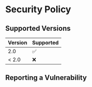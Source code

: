 # Security Policy

## Supported Versions


| Version | Supported          |
| ------- | ------------------ |
| 2.0   | :white_check_mark: |
| < 2.0   | :x:                |

## Reporting a Vulnerability


